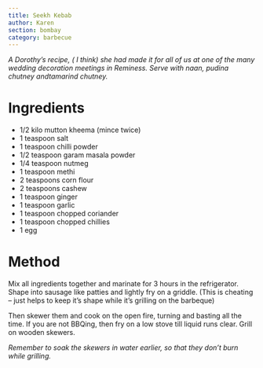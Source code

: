 ```yaml
---
title: Seekh Kebab
author: Karen
section: bombay
category: barbecue
---
```

_A Dorothy’s recipe, ( I think) she had made it for all of us at one of the many wedding decoration meetings in Reminess. Serve with naan, pudina chutney andtamarind chutney._

# Ingredients

* 1/2 kilo mutton kheema (mince twice)
* 1 teaspoon salt
* 1 teaspoon chilli powder
* 1/2 teaspoon garam masala powder
* 1/4 teaspoon nutmeg
* 1 teaspoon methi
* 2 teaspoons corn flour
* 2 teaspoons cashew
* 1 teaspoon ginger
* 1 teaspoon garlic
* 1 teaspoon chopped coriander
* 1 teaspoon chopped chillies
* 1 egg




# Method

Mix all ingredients together and marinate for 3 hours in the refrigerator. 
Shape into sausage like patties and lightly fry on a griddle.
(This is cheating – just helps to keep it’s shape while it’s grilling on the barbeque) 

Then skewer them and cook on the open fire, turning and basting all the time.
If you are not BBQing, then fry on a low stove till liquid runs clear.
Grill on wooden skewers.


_Remember to soak the skewers in water earlier, so that they don’t burn while grilling._

